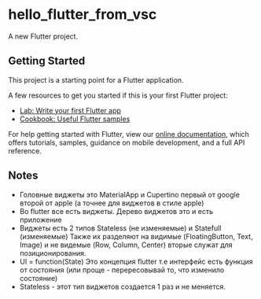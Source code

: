 # hello_flutter_from_vsc

A new Flutter project.

## Getting Started

This project is a starting point for a Flutter application.

A few resources to get you started if this is your first Flutter project:

- [Lab: Write your first Flutter app](https://flutter.dev/docs/get-started/codelab)
- [Cookbook: Useful Flutter samples](https://flutter.dev/docs/cookbook)

For help getting started with Flutter, view our
[online documentation](https://flutter.dev/docs), which offers tutorials,
samples, guidance on mobile development, and a full API reference.

## Notes
- Головные виджеты это MaterialApp и Cupertino
первый от google второй от apple (а точнее для виджетов в стиле apple)
- Во flutter все есть виджеты. Дерево виджетов это и есть приложение
- Виджеты есть 2 типов Stateless (не изменяемые) и Statefull (изменяемые)
Также их разделяют на видимые (FloatingButton, Text, Image) и не видемые (Row, Column, Center) вторые служат для позиционирования. 
- UI = function(State) Это концепция flutter т.е интерфейс есть функция от состояния (или проще - перересовывай то, что изменило состояние)
- Stateless - этот тип виджетов создается 1 раз и не меняется.
